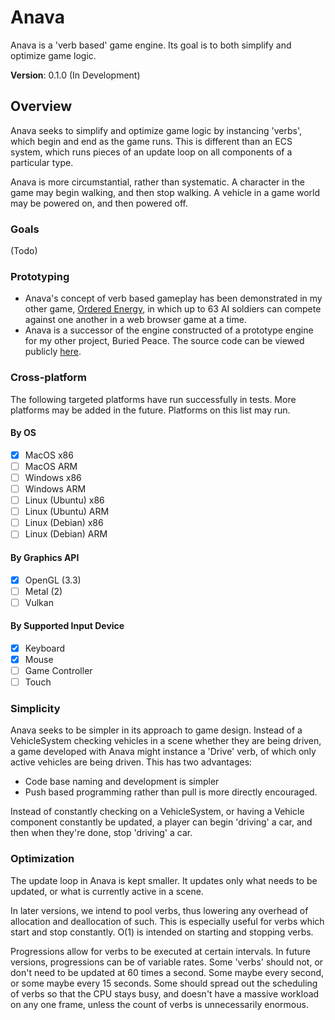 # Anava

Anava is a 'verb based' game engine. Its goal is to both simplify and optimize game logic.

**Version**: 0.1.0 (In Development)

## Overview

Anava seeks to simplify and optimize game logic by instancing 'verbs', which begin and end as the game runs. This is different than an ECS system, which runs pieces of an update loop on all components of a particular type. 

Anava is more circumstantial, rather than systematic. A character in the game may begin walking, and then stop walking. A vehicle in a game world may be powered on, and then powered off.

### Goals

(Todo)

### Prototyping

- Anava's concept of verb based gameplay has been demonstrated in my other game, [Ordered Energy](https://morphsight.itch.io/orderedenergy), in which up to 63 AI soldiers can compete against one another in a web browser game at a time.
- Anava is a successor of the engine constructed of a prototype engine for my other project, Buried Peace. The source code can be viewed publicly [here](https://github.com/AlexanderFarrell/buried-peace-concept).

### Cross-platform

The following targeted platforms have run successfully in tests. More platforms may be added in the future. Platforms on this list may run.

#### By OS

- [x] MacOS x86
- [ ] MacOS ARM
- [ ] Windows x86
- [ ] Windows ARM
- [ ] Linux (Ubuntu) x86
- [ ] Linux (Ubuntu) ARM
- [ ] Linux (Debian) x86
- [ ] Linux (Debian) ARM

#### By Graphics API

- [x] OpenGL (3.3)
- [ ] Metal  (2)
- [ ] Vulkan

#### By Supported Input Device

- [x] Keyboard 
- [x] Mouse
- [ ] Game Controller
- [ ] Touch

### Simplicity

Anava seeks to be simpler in its approach to game design. Instead of a VehicleSystem checking vehicles in a scene whether they are being driven, a game developed with Anava might instance a 'Drive' verb, of which only active vehicles are being driven. This has two advantages:

- Code base naming and development is simpler
- Push based programming rather than pull is more directly encouraged. 

Instead of constantly checking on a VehicleSystem, or having a Vehicle component constantly be updated, a player can begin 'driving' a car, and then when they're done, stop 'driving' a car.  

### Optimization

The update loop in Anava is kept smaller. It updates only what needs to be updated, or what is currently active in a scene. 

In later versions, we intend to pool verbs, thus lowering any overhead of allocation and deallocation of such. This is especially useful for verbs which start and stop constantly. O(1) is intended on starting and stopping verbs.

Progressions allow for verbs to be executed at certain intervals. In future versions, progressions can be of variable rates. Some 'verbs' should not, or don't need to be updated at 60 times a second. Some maybe every second, or some maybe every 15 seconds. Some should spread out the scheduling of verbs so that the CPU stays busy, and doesn't have a massive workload on any one frame, unless the count of verbs is unnecessarily enormous.
